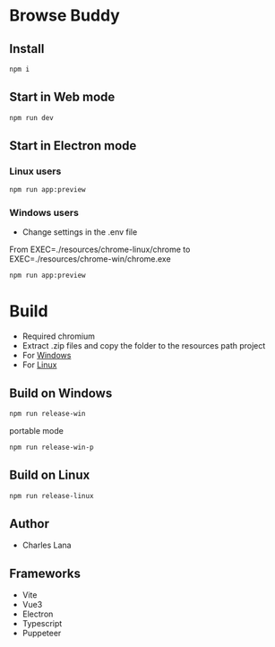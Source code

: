 # Browse Buddy

## Install

```bash
npm i
```

## Start in Web mode

```bash
npm run dev
```

## Start in Electron mode

### Linux users

```bash
npm run app:preview
```

### Windows users

- Change settings in the .env file

From EXEC=./resources/chrome-linux/chrome to EXEC=./resources/chrome-win/chrome.exe

```bash
npm run app:preview
```

# Build

- Required chromium
- Extract .zip files and copy the folder to the resources path project
- For [Windows](https://download-chromium.appspot.com/dl/Win_x64?type=snapshots)
- For [Linux](https://download-chromium.appspot.com/dl/Linux_x64?type=snapshots)

## Build on Windows

```bash
npm run release-win
```

portable mode

```bash
npm run release-win-p
```

## Build on Linux

```bash
npm run release-linux
```

## Author

- Charles Lana

## Frameworks

- Vite
- Vue3
- Electron
- Typescript
- Puppeteer
